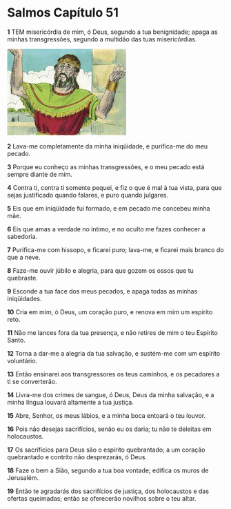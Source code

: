 # Salmos Capítulo 51

**1** 	TEM misericórdia de mim, ó Deus, segundo a tua benignidade; apaga as minhas transgressões, segundo a multidão das tuas misericórdias.

![](../Images/SweetPublishing/19-51-1.jpg) 

**2** 	Lava-me completamente da minha iniqüidade, e purifica-me do meu pecado.

**3** 	Porque eu conheço as minhas transgressões, e o meu pecado está sempre diante de mim.

**4** 	Contra ti, contra ti somente pequei, e fiz o que é mal à tua vista, para que sejas justificado quando falares, e puro quando julgares.

**5** 	Eis que em iniqüidade fui formado, e em pecado me concebeu minha mãe.

**6** 	Eis que amas a verdade no íntimo, e no oculto me fazes conhecer a sabedoria.

**7** 	Purifica-me com hissopo, e ficarei puro; lava-me, e ficarei mais branco do que a neve.

**8** 	Faze-me ouvir júbilo e alegria, para que gozem os ossos que tu quebraste.

**9** 	Esconde a tua face dos meus pecados, e apaga todas as minhas iniqüidades.

**10** 	Cria em mim, ó Deus, um coração puro, e renova em mim um espírito reto.

**11** 	Não me lances fora da tua presença, e não retires de mim o teu Espírito Santo.

**12** 	Torna a dar-me a alegria da tua salvação, e sustém-me com um espírito voluntário.

**13** 	Então ensinarei aos transgressores os teus caminhos, e os pecadores a ti se converterão.

**14** 	Livra-me dos crimes de sangue, ó Deus, Deus da minha salvação, e a minha língua louvará altamente a tua justiça.

**15** 	Abre, Senhor, os meus lábios, e a minha boca entoará o teu louvor.

**16** 	Pois não desejas sacrifícios, senão eu os daria; tu não te deleitas em holocaustos.

**17** 	Os sacrifícios para Deus são o espírito quebrantado; a um coração quebrantado e contrito não desprezarás, ó Deus.

**18** 	Faze o bem a Sião, segundo a tua boa vontade; edifica os muros de Jerusalém.

**19** 	Então te agradarás dos sacrifícios de justiça, dos holocaustos e das ofertas queimadas; então se oferecerão novilhos sobre o teu altar.

